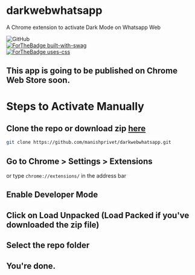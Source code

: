 # darkwebwhatsapp
A Chrome extension to activate Dark Mode on Whatsapp Web<br>

![GitHub](https://img.shields.io/github/license/manishprivet/darkwebwhatsapp?style=for-the-badge)<br>
[![ForTheBadge built-with-swag](http://ForTheBadge.com/images/badges/built-with-swag.svg)](https://github.com/manishprivet/)<br>
[![ForTheBadge uses-css](http://ForTheBadge.com/images/badges/uses-css.svg)](https://www.w3.org/Style/CSS/Overview.en.html)

## This app is going to be published on Chrome Web Store soon.

# Steps to Activate Manually

## Clone the repo or download zip [here](https://github.com/manishprivet/darkwebwhatsapp/archive/master.zip)

```bash
git clone https://github.com/manishprivet/darkwebwhatsapp.git
```

## Go to Chrome > Settings > Extensions

or type ```chrome://extensions/``` in the address bar

## Enable Developer Mode

## Click on Load Unpacked (Load Packed if you've downloaded the zip file)

## Select the repo folder

## You're done.